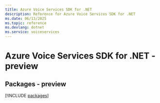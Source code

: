 ```yaml
---
title: Azure Voice Services SDK for .NET
description: Reference for Azure Voice Services SDK for .NET
ms.date: 06/13/2025
ms.topic: reference
ms.devlang: dotnet
ms.service: voiceservices
---
```

# Azure Voice Services SDK for .NET - preview
## Packages - preview
[!INCLUDE [packages](voice-services-index.md)]